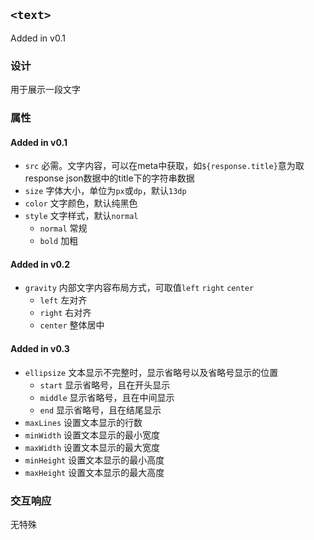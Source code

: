 ## `<text>`

Added in v0.1

### 设计

用于展示一段文字

### 属性

#### Added in v0.1
- `src` 必需。文字内容，可以在meta中获取，如`${response.title}`意为取response json数据中的title下的字符串数据
- `size` 字体大小，单位为`px`或`dp`，默认`13dp`
- `color` 文字颜色，默认纯黑色
- `style` 文字样式，默认`normal`
  - `normal` 常规
  - `bold` 加粗

#### Added in v0.2
- `gravity` 内部文字内容布局方式，可取值`left` `right` `center`
  - `left` 左对齐
  - `right` 右对齐
  - `center` 整体居中

#### Added in v0.3
- `ellipsize` 文本显示不完整时，显示省略号以及省略号显示的位置
  - `start` 显示省略号，且在开头显示
  - `middle` 显示省略号，且在中间显示
  - `end` 显示省略号，且在结尾显示
- `maxLines` 设置文本显示的行数
- `minWidth` 设置文本显示的最小宽度
- `maxWidth` 设置文本显示的最大宽度
- `minHeight` 设置文本显示的最小高度
- `maxHeight` 设置文本显示的最大高度

### 交互响应

无特殊
